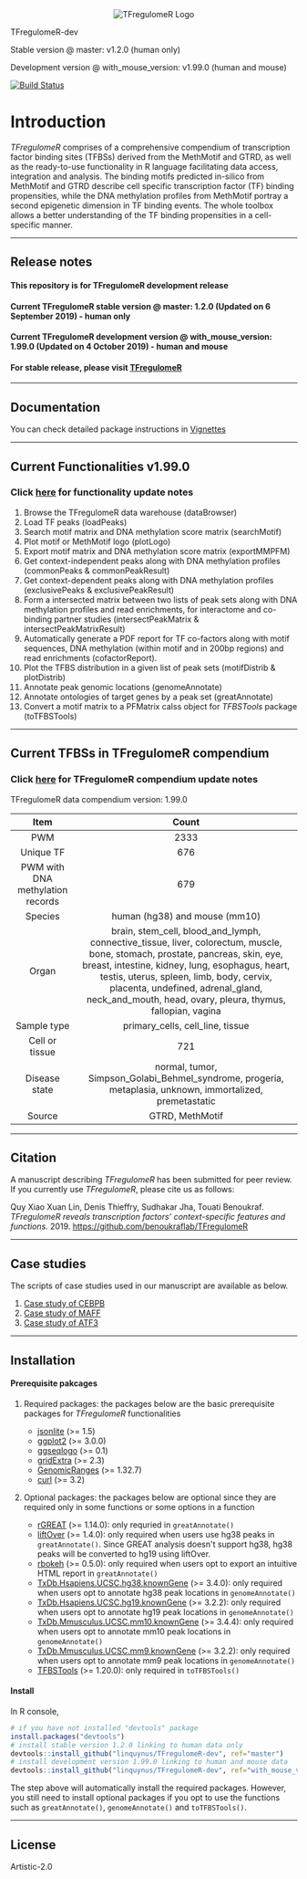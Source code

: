 <div align="center">
<a name="logo"/>
<img src="./inst/TFregulomeR_logo.png" alt="TFregulomeR Logo" ></img>
</a>
</div>



TFregulomeR-dev

Stable version @ master: v1.2.0 (human only)

Development version @ with_mouse_version: v1.99.0 (human and mouse)

[![Build Status](https://travis-ci.com/linquynus/TFregulomeR-dev.svg?branch=master)](https://travis-ci.com/linquynus/TFregulomeR-dev)

# Introduction
*TFregulomeR* comprises of a comprehensive compendium of transcription factor binding sites (TFBSs) derived from the MethMotif and GTRD, as well as the ready-to-use functionality in R language facilitating data access, integration and analysis. The binding motifs predicted in-silico from MethMotif and GTRD describe cell specific transcription factor (TF) binding propensities, while the DNA methylation profiles from MethMotif portray a second epigenetic dimension in TF binding events. The whole toolbox allows a better understanding of the TF binding propensities in a cell-specific manner.

-------

## Release notes

#### This repository is for TFregulomeR development release

#### Current TFregulomeR stable version @ master: 1.2.0 (Updated on 6 September 2019) - human only

#### Current TFregulomeR development version @ with_mouse_version: 1.99.0 (Updated on 4 October 2019) - human and mouse

#### For stable release, please visit [TFregulomeR](https://github.com/benoukraflab/TFregulomeR)

-------

## Documentation
You can check detailed package instructions in [Vignettes](https://linquynus.github.io)

-------

## Current Functionalities v1.99.0
### Click [here](./inst/update_notes/functionality_update.md) for functionality update notes

1) Browse the TFregulomeR data warehouse (dataBrowser)
2) Load TF peaks (loadPeaks)
3) Search motif matrix and DNA methylation score matrix (searchMotif)
4) Plot motif or MethMotif logo (plotLogo)
5) Export motif matrix and DNA methylation score matrix (exportMMPFM)
6) Get context-independent peaks along with DNA methylation profiles (commonPeaks & commonPeakResult)
7) Get context-dependent peaks along with DNA methylation profiles (exclusivePeaks & exclusivePeakResult)
8) Form a intersected matrix between two lists of peak sets along with DNA methylation profiles and read enrichments, for interactome and co-binding partner studies (intersectPeakMatrix & intersectPeakMatrixResult)
9) Automatically generate a PDF report for TF co-factors along with motif sequences, DNA methylation (within motif and in 200bp regions) and read enrichments (cofactorReport).
10) Plot the TFBS distribution in a given list of peak sets (motifDistrib & plotDistrib)
11) Annotate peak genomic locations (genomeAnnotate)
12) Annotate ontologies of target genes by a peak set (greatAnnotate)
13) Convert a motif matrix to a PFMatrix calss object for *TFBSTools* package (toTFBSTools)

-------

## Current TFBSs in TFregulomeR compendium 

 ### Click [here](./inst/update_notes/compendium_update.md) for TFregulomeR compendium update notes

TFregulomeR data compendium version: 1.99.0

| Item     | Count |
| :---------:|:------:|
| PWM     | 2333   |
| Unique TF     | 676   |
| PWM with DNA methylation records    | 679   |
| Species     | human (hg38) and mouse (mm10)  |
| Organ   | brain, stem_cell, blood_and_lymph, connective_tissue, liver, colorectum, muscle, bone, stomach, prostate, pancreas, skin, eye, breast, intestine, kidney, lung, esophagus, heart, testis, uterus, spleen, limb, body, cervix, placenta, undefined, adrenal_gland, neck_and_mouth, head, ovary, pleura, thymus, fallopian, vagina   |
| Sample type | primary_cells, cell_line, tissue
| Cell or tissue | 721 |
| Disease state | normal, tumor, Simpson_Golabi_Behmel_syndrome, progeria, metaplasia, unknown, immortalized, premetastatic|
| Source | GTRD, MethMotif | 

-------

## Citation

A manuscript describing *TFregulomeR* has been submitted for peer review. If you currently use *TFregulomeR*, please cite us as follows:


Quy Xiao Xuan Lin, Denis Thieffry, Sudhakar Jha, Touati Benoukraf.  _TFregulomeR reveals transcription factors’ context-specific features and functions._ 2019. https://github.com/benoukraflab/TFregulomeR

-------

## Case studies

The scripts of case studies used in our manuscript are available as below.

1. [Case study of CEBPB](./inst/case_study/case_study_of_CEBPB.R)
2. [Case study of MAFF](./inst/case_study/case_study_of_MAFF.R)
3. [Case study of ATF3](./inst/case_study/case_study_of_ATF3.R)

-------


## Installation

#### Prerequisite pakcages

1) Required packages: the packages below are the basic prerequisite packages for *TFregulomeR* functionalities

    - [jsonlite](https://cran.r-project.org/web/packages/jsonlite/index.html) (>= 1.5)
    - [ggplot2](https://cran.r-project.org/web/packages/ggplot2/index.html) (>= 3.0.0)
    - [ggseqlogo](https://cran.r-project.org/web/packages/ggseqlogo/index.html) (>= 0.1)
    - [gridExtra](https://cran.r-project.org/web/packages/gridExtra/index.html) (>= 2.3)
    - [GenomicRanges](https://bioconductor.org/packages/release/bioc/html/GenomicRanges.html) (>= 1.32.7)
    - [curl](https://cran.r-project.org/web/packages/curl/index.html) (>= 3.2)

2) Optional packages: the packages below are optional since they are required only in some functions or some options in a function

    - [rGREAT](https://bioconductor.org/packages/release/bioc/html/rGREAT.html) (>= 1.14.0): only requried in `greatAnnotate()`
    - [liftOver](https://bioconductor.org/packages/release/workflows/html/liftOver.html) (>= 1.4.0): only required when users use hg38 peaks in `greatAnnotate()`. Since GREAT analysis doesn't support hg38, hg38 peaks will be converted to hg19 using liftOver.
    - [rbokeh](https://cran.r-project.org/web/packages/rbokeh/index.html) (>= 0.5.0): only required when users opt to export an intuitive HTML report in `greatAnnotate()`
    - [TxDb.Hsapiens.UCSC.hg38.knownGene](https://bioconductor.org/packages/release/data/annotation/html/TxDb.Hsapiens.UCSC.hg38.knownGene.html) (>= 3.4.0): only required when users opt to annotate hg38 peak locations in `genomeAnnotate()`
    - [TxDb.Hsapiens.UCSC.hg19.knownGene](https://bioconductor.org/packages/release/data/annotation/html/TxDb.Hsapiens.UCSC.hg19.knownGene.html) (>= 3.2.2): only required when users opt to annotate hg19 peak locations in `genomeAnnotate()`
    - [TxDb.Mmusculus.UCSC.mm10.knownGene](https://bioconductor.org/packages/release/data/annotation/html/TxDb.Mmusculus.UCSC.mm10.knownGene.html) (>= 3.4.4): only required when users opt to annotate mm10 peak locations in `genomeAnnotate()`
    - [TxDb.Mmusculus.UCSC.mm9.knownGene](http://bioconductor.org/packages/release/data/annotation/html/TxDb.Mmusculus.UCSC.mm9.knownGene.html) (>= 3.2.2): only required when users opt to annotate mm9 peak locations in `genomeAnnotate()`
    - [TFBSTools](http://bioconductor.org/packages/release/bioc/html/TFBSTools.html) (>= 1.20.0): only required in `toTFBSTools()`

#### Install

In R console,

```r
# if you have not installed "devtools" package
install.packages("devtools")
# install stable version 1.2.0 linking to human data only
devtools::install_github("linquynus/TFregulomeR-dev", ref="master")
# install development version 1.99.0 linking to human and mouse data
devtools::install_github("linquynus/TFregulomeR-dev", ref="with_mouse_version")
```
The step above will automatically install the required packages. However, you still need to install optional packages if you opt to use the functions such as `greatAnnotate()`, `genomeAnnotate()` and `toTFBSTools()`.

-------

## License

Artistic-2.0